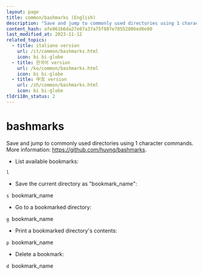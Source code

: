 ```yaml
---
layout: page
title: common/bashmarks (English)
description: "Save and jump to commonly used directories using 1 character commands."
content_hash: afe861b6da27e87a37a75f887e78552806ed6e80
last_modified_at: 2023-11-12
related_topics:
  - title: italiano version
    url: /it/common/bashmarks.html
    icon: bi bi-globe
  - title: 한국어 version
    url: /ko/common/bashmarks.html
    icon: bi bi-globe
  - title: 中文 version
    url: /zh/common/bashmarks.html
    icon: bi bi-globe
tldri18n_status: 2
---
```

# bashmarks

Save and jump to commonly used directories using 1 character commands.
More information: <https://github.com/huyng/bashmarks>.

- List available bookmarks:

`l`

- Save the current directory as "bookmark_name":

`s `<span class="tldr-var badge badge-pill bg-dark-lm bg-white-dm text-white-lm text-dark-dm font-weight-bold">bookmark_name</span>

- Go to a bookmarked directory:

`g `<span class="tldr-var badge badge-pill bg-dark-lm bg-white-dm text-white-lm text-dark-dm font-weight-bold">bookmark_name</span>

- Print a bookmarked directory's contents:

`p `<span class="tldr-var badge badge-pill bg-dark-lm bg-white-dm text-white-lm text-dark-dm font-weight-bold">bookmark_name</span>

- Delete a bookmark:

`d `<span class="tldr-var badge badge-pill bg-dark-lm bg-white-dm text-white-lm text-dark-dm font-weight-bold">bookmark_name</span>
